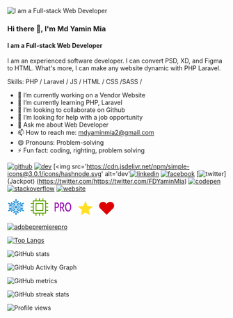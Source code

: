 ![I am a Full-stack Web Developer](https://scontent.fcgp17-1.fna.fbcdn.net/v/t39.30808-6/298612775_1032178847559134_5649362215551018172_n.jpg?_nc_cat=111&ccb=1-7&_nc_sid=e3f864&_nc_ohc=hZ8OvA-_7LQAX-7Ad_R&_nc_oc=AQlHzB0MW6bnmCTr0ybFYH3MQVMrzDKDAdt7uMnQgXqTH0fFyikBZr0-EPkaMUy4hEY&_nc_ht=scontent.fcgp17-1.fna&oh=00_AT-hMdQg8Goslcoi64ZPNoFalycBHVByQsNnepZPdhDKCA&oe=62F72249)
### Hi there 👋, I'm Md Yamin Mia
#### I am a Full-stack Web Developer

I am an experienced software developer. I can convert PSD, XD, and Figma to HTML. What's more, I can make any website dynamic with PHP Laravel.


Skills: PHP / Laravel / JS / HTML / CSS /SASS /

- 🔭 I’m currently working on a Vendor Website 
- 🌱 I’m currently learning PHP, Laravel 
- 👯 I’m looking to collaborate on Github 
- 🤔 I’m looking for help with a job opportunity 
- 💬 Ask me about Web Developer 
- 📫 How to reach me: mdyaminmia2@gmail.com 
- 😄 Pronouns: Problem-solving  
- ⚡ Fun fact: coding, righting, problem solving 


[<img src='https://cdn.jsdelivr.net/npm/simple-icons@3.0.1/icons/github.svg' alt='github' height='40'>](https://github.com/https://github.com/activeyamin)  [<img src='https://cdn.jsdelivr.net/npm/simple-icons@3.0.1/icons/dev-dot-to.svg' alt='dev' height='40'>](https://dev.to/activeyamin)  [<img src='https://cdn.jsdelivr.net/npm/simple-icons@3.0.1/icons/hashnode.svg' alt='dev'[<img src='https://cdn.jsdelivr.net/npm/simple-icons@3.0.1/icons/linkedin.svg' alt='linkedin' height='40'>](https://www.linkedin.com/in/https://www.linkedin.com/in/md-yamin-mia-98a294214//)  [<img src='https://cdn.jsdelivr.net/npm/simple-icons@3.0.1/icons/facebook.svg' alt='facebook' height='40'>](https://www.facebook.com/https://www.facebook.com/fullstackdeveloperyamin/?ref=pages_you_manage)  [<img src='https://cdn.jsdelivr.net/npm/simple-icons@3.0.1/icons/twitter.svg' alt='twitter' height='40' height='40'>] (Jackpot) (https://twitter.com/https://twitter.com/FDYaminMia)  [<img src='https://cdn.jsdelivr.net/npm/simple-icons@3.0.1/icons/codepen.svg' alt='codepen' height='40'>](https://codepen.io/https://codepen.io/fdyaminmia)  [<img src='https://cdn.jsdelivr.net/npm/simple-icons@3.0.1/icons/stackoverflow.svg' alt='stackoverflow' height='40'>](https://stackoverflow.com/users/https://stackoverflow.com/users/16881748/md-yamin-mia)  [<img src='https://cdn.jsdelivr.net/npm/simple-icons@3.0.1/icons/icloud.svg' alt='website' height='40'>](https://activeyamin.github.io/Hookha/)  

<a href='https://archiveprogram.github.com/'><img src='https://raw.githubusercontent.com/acervenky/animated-github-badges/master/assets/acbadge.gif' width='40' height='40'></a> <a href='https://docs.github.com/en/developers'><img src='https://raw.githubusercontent.com/acervenky/animated-github-badges/master/assets/devbadge.gif' width='40' height='40'></a> <a href='https://github.com/pricing'><img src='https://raw.githubusercontent.com/acervenky/animated-github-badges/master/assets/pro.gif' width='40' height='40'></a> <a href='https://stars.github.com/'><img src='https://raw.githubusercontent.com/acervenky/animated-github-badges/master/assets/starbadge.gif' width='35' height='35'></a> <a href='https://docs.github.com/en/github/supporting-the-open-source-community-with-github-sponsors'><img src='https://raw.githubusercontent.com/acervenky/animated-github-badges/master/assets/sponsorbadge.gif' width='35' height='35'></a> 

[<img src='https://cdn.jsdelivr.net/npm/simple-icons@3.0.1/icons/adobepremierepro.svg' alt='adobepremierepro' height='40'>](https://user-images.githubusercontent.com/6661165/91642962-6333e600-ea6a-11ea-83af-e371e996bfa6.png)  
 

[![Top Langs](https://github-readme-stats.vercel.app/api/top-langs/?username=https://github.com/activeyamin)](https://github.com/anuraghazra/github-readme-stats)

![GitHub stats](https://github-readme-stats.vercel.app/api?username=https://github.com/activeyamin&show_icons=true&count_private=true)  

![GitHub Activity Graph](https://activity-graph.herokuapp.com/graph?username=https://github.com/activeyamin)  

![GitHub metrics](https://metrics.lecoq.io/https://github.com/activeyamin)  

![GitHub streak stats](https://github-readme-streak-stats.herokuapp.com/?user=https://github.com/activeyamin)  

![Profile views](https://gpvc.arturio.dev/https://github.com/activeyamin)  
